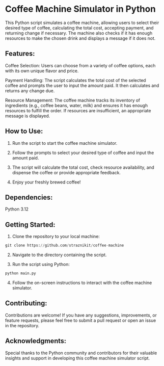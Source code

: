 # Coffee Machine Simulator in Python

This Python script simulates a coffee machine, allowing users to select their desired type of coffee, calculating the total cost, accepting payment, and returning change if necessary. The machine also checks if it has enough resources to make the chosen drink and displays a message if it does not.

## Features:

Coffee Selection: Users can choose from a variety of coffee options, each with its own unique flavor and price.

Payment Handling: The script calculates the total cost of the selected coffee and prompts the user to input the amount paid. It then calculates and returns any change due.

Resource Management: The coffee machine tracks its inventory of ingredients (e.g., coffee beans, water, milk) and ensures it has enough resources to fulfill the order. If resources are insufficient, an appropriate message is displayed.

## How to Use:

1. Run the script to start the coffee machine simulator.

2. Follow the prompts to select your desired type of coffee and input the amount paid.

3. The script will calculate the total cost, check resource availability, and dispense the coffee or provide appropriate feedback.

4. Enjoy your freshly brewed coffee!

## Dependencies:
Python 3.12

## Getting Started:
1. Clone the repository to your local machine:

```python
git clone https://github.com/straznikit/coffee-machine
```
2. Navigate to the directory containing the script.

3. Run the script using Python:
```python
python main.py
```
4. Follow the on-screen instructions to interact with the coffee machine simulator.

## Contributing:

Contributions are welcome! If you have any suggestions, improvements, or feature requests, please feel free to submit a pull request or open an issue in the repository.

## Acknowledgments:

Special thanks to the Python community and contributors for their valuable insights and support in developing this coffee machine simulator script.
